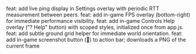 feat: add live ping display in Settings overlay with periodic RTT measurement between peers.
feat: add in-game FPS overlay (bottom-right) for immediate performance visibility.
feat: add in-game Controls Help overlay ("? Help" button) with scoped styles, initialized once from app.js.
feat: add subtle ground grid helper for immediate world orientation.
feat: add in-game screenshot button (📸) to action bar; downloads a PNG of the current frame
